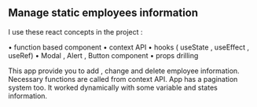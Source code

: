 ## Manage static employees information

I use these react concepts in the project :

• function based component
• context API
• hooks ( useState , useEffect , useRef)
• Modal , Alert , Button component
• props drilling

This app provide you to add , change and delete employee information. Necessary functions are called from context API.
App has a pagination system too. It worked dynamically with some variable and states information.
